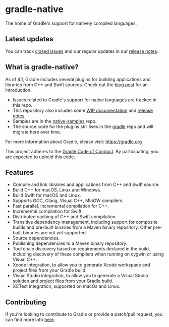 # gradle-native

The home of Gradle's support for natively compiled languages. 

## Latest updates

You can track [closed issues](https://github.com/gradle/gradle-native/issues?q=is%3Aissue+is%3Aclosed) and our regular updates in our [release notes](docs/RELEASE-NOTES.md).

## What is gradle-native?

As of 4.1, Gradle includes several plugins for building applications and libraries from C++ and Swift sources. Check out the [blog post](https://blog.gradle.org/introducing-the-new-cpp-plugins) for an introduction.

- Issues related to Gradle's support for native languages are tracked in this repo.
- This repository also includes some [WIP documentation](docs/README.md) and [release notes](docs/RELEASE-NOTES.md)
- Samples are in the [native-samples](https://github.com/gradle/native-samples) repo.
- The source code for the plugins still lives in the [gradle](https://github.com/gradle/gradle) repo and will migrate here over time.

For more information about Gradle, please visit: https://gradle.org

This project adheres to the [Gradle Code of Conduct](https://gradle.org/conduct/). By participating, you are expected to uphold this code.

## Features

- Compile and link libraries and applications from C++ and Swift source.
- Build C++ for macOS, Linux and Windows.
- Build Swift for macOS and Linux.
- Supports GCC, Clang, Visual C++, MinGW compilers.
- Fast parallel, incremental compilation for C++.
- Incremental compilation for Swift.
- Distributed caching of C++ and Swift compilation.
- Transitive dependency management, including support for composite builds and pre-built binaries from a Maven binary repository. Other pre-built binaries are not yet supported.
- Source dependencies.
- Publishing dependencies to a Maven binary repository.
- Tool chain discovery based on requirements declared in the build, including discovery of these compilers when running on cygwin or using Visual C++.
- Xcode integration, to allow you to generate Xcode workspace and project files from your Gradle build.
- Visual Studio integration, to allow you to generate a Visual Studio solution and project files from your Gradle build.
- XCTest integration, supported on macOs and Linux.

## Contributing

If you're looking to contribute to Gradle or provide a patch/pull request, you can find more info [here](https://github.com/gradle/gradle-native/blob/master/.github/CONTRIBUTING.md).
